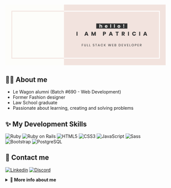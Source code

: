 ![Patricia Mey Kihara banner](/assets/images/header.png)

## :supervillain_woman:  About me
- Le Wagon alumni (Batch #690 - Web Development)
- Former Fashion designer
- Law School graduate
- Passionate about learning, creating and solving problems

## :sparkles:  My Development Skills
![Ruby](https://img.shields.io/badge/Ruby-CC342D?style=for-the-badge&logo=ruby&logoColor=white)
![Ruby on Rails](https://img.shields.io/badge/Ruby_on_Rails-CC0000?style=for-the-badge&logo=ruby-on-rails&logoColor=white)
![HTML5](https://img.shields.io/badge/HTML5-E34F26?style=for-the-badge&logo=html5&logoColor=white)
![CSS3](https://img.shields.io/badge/CSS3-1572B6?style=for-the-badge&logo=css3&logoColor=white)
![JavaScript](https://img.shields.io/badge/JavaScript-323330?style=for-the-badge&logo=javascript&logoColor=F7DF1E)
![Sass](https://img.shields.io/badge/Sass-CC6699?style=for-the-badge&logo=sass&logoColor=white)
![Bootstrap](https://img.shields.io/badge/Bootstrap-563D7C?style=for-the-badge&logo=bootstrap&logoColor=white)
![PostgreSQL](https://img.shields.io/badge/PostgreSQL-316192?style=for-the-badge&logo=postgresql&logoColor=white)

## :email:  Contact me
[![Linkedin](https://img.shields.io/badge/LinkedIn-0077B5?style=for-the-badge&logo=linkedin&logoColor=white)](https://www.linkedin.com/in/patricia-kihara)
[![Discord](https://img.shields.io/badge/Discord-7289DA?style=for-the-badge&logo=discord&logoColor=white)](https://discordapp.com/users/437291396374724618)

<details>
  <summary>
    <strong>💬 More info about me</strong>
  </summary>
  
  :female_sign: Pronouns: she/her

  :cherry_blossom: Ethnicity: Japanese-Brasilian

  :libra: Sign: Libra with Scorpio Rising

  :tea: Choice of beverage: English Breakfast black tea in the morning, black coffee (no sugar!) after lunch, Ceylon black tea in the afternoon, and green tea after dinner.

  :cake: Favourite deserts: Strawberry Shortcake and Mille Feuille

  :video_game: Videogames: Rhythm games (I am currently playing Utapri Shining Live and Argonavis AASide)

  :books: Books: Mainly young adult, fantasy and detective books

  :clapper: TV Shows: Period dramas, sports anime, and RuPaul’s Drag Race

  :microphone: Karaoke: I love singing even though I do not sing well ^^;

  :yarn: Crafts: I can knit, crochet, sew, and embroider

  :airplane: Places I want to visit: Japan (again), Patagonia, New Zealand, Australia, Scotland, Sweden
</details>
